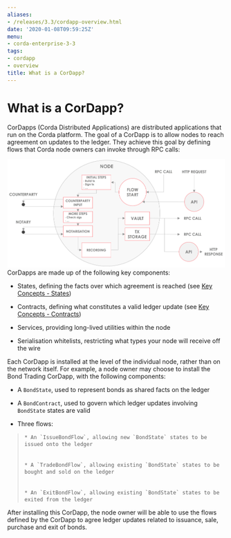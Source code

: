 ```yaml
---
aliases:
- /releases/3.3/cordapp-overview.html
date: '2020-01-08T09:59:25Z'
menu:
- corda-enterprise-3-3
tags:
- cordapp
- overview
title: What is a CorDapp?
---
```



# What is a CorDapp?

CorDapps (Corda Distributed Applications) are distributed applications that run on the Corda platform. The goal of a
            CorDapp is to allow nodes to reach agreement on updates to the ledger. They achieve this goal by defining flows that
            Corda node owners can invoke through RPC calls:

![node diagram](resources/node-diagram.png "node diagram")CorDapps are made up of the following key components:


* States, defining the facts over which agreement is reached (see [Key Concepts - States](key-concepts-states.md))


* Contracts, defining what constitutes a valid ledger update (see
                    [Key Concepts - Contracts](key-concepts-contracts.md))


* Services, providing long-lived utilities within the node


* Serialisation whitelists, restricting what types your node will receive off the wire


Each CorDapp is installed at the level of the individual node, rather than on the network itself. For example, a node
            owner may choose to install the Bond Trading CorDapp, with the following components:


* A `BondState`, used to represent bonds as shared facts on the ledger


* A `BondContract`, used to govern which ledger updates involving `BondState` states are valid


* Three flows:

> 
> 
>     * An `IssueBondFlow`, allowing new `BondState` states to be issued onto the ledger
> 
> 
>     * A `TradeBondFlow`, allowing existing `BondState` states to be bought and sold on the ledger
> 
> 
>     * An `ExitBondFlow`, allowing existing `BondState` states to be exited from the ledger
> 
> 

After installing this CorDapp, the node owner will be able to use the flows defined by the CorDapp to agree ledger
            updates related to issuance, sale, purchase and exit of bonds.


